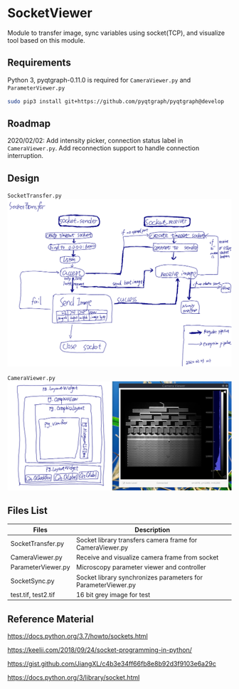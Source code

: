 # SocketViewer
Module to transfer image, sync variables using socket(TCP), and visualize tool
based on this module.

## Requirements
Python 3, pyqtgraph-0.11.0 is required for `CameraViewer.py` and `ParameterViewer.py`

``` bash
sudo pip3 install git+https://github.com/pyqtgraph/pyqtgraph@develop
```

## Roadmap
2020/02/02: Add intensity picker, connection status label in `CameraViewer.py`.
Add reconnection support to handle connection interruption.

## Design 

`SocketTransfer.py`
![SocketTransfer Logic](doc/SocketTransfer-Logic.png)

`CameraViewer.py`
![QtLayout & Window](doc/CameraViewer-Layout.png)

## Files List

| Files              | Description
|--------------------|------------------------------------------------
| SocketTransfer.py  | Socket library transfers camera frame for CameraViewer.py
| CameraViewer.py    | Receive and visualize camera frame from socket
| ParameterViewer.py | Microscopy parameter viewer and controller
| SocketSync.py      | Socket library synchronizes parameters for ParameterViewer.py
| test.tif, test2.tif| 16 bit grey image  for test

## Reference Material

https://docs.python.org/3.7/howto/sockets.html

https://keelii.com/2018/09/24/socket-programming-in-python/

https://gist.github.com/JiangXL/c4b3e34ff66fb8e8b92d3f9103e6a29c

https://docs.python.org/3/library/socket.html
